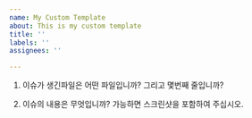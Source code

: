 ```yaml
---
name: My Custom Template
about: This is my custom template
title: ''
labels: ''
assignees: ''

---
```


1. 이슈가 생긴파일은 어떤 파일입니까? 그리고 몇번째 줄입니까?

2. 이슈의 내용은 무엇입니까? 가능하면 스크린샷을 포함하여 주십시오.
